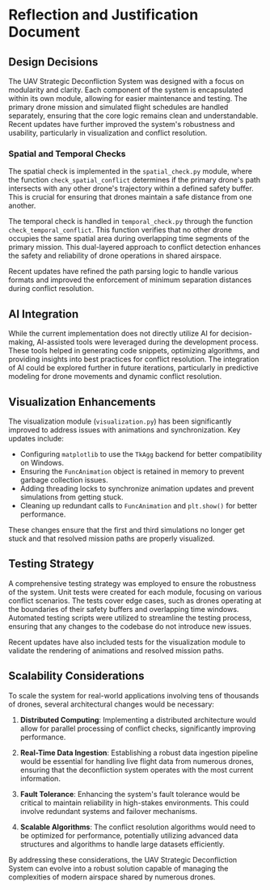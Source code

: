# Reflection and Justification Document

## Design Decisions

The UAV Strategic Deconfliction System was designed with a focus on modularity and clarity. Each component of the system is encapsulated within its own module, allowing for easier maintenance and testing. The primary drone mission and simulated flight schedules are handled separately, ensuring that the core logic remains clean and understandable. Recent updates have further improved the system's robustness and usability, particularly in visualization and conflict resolution.

### Spatial and Temporal Checks

The spatial check is implemented in the `spatial_check.py` module, where the function `check_spatial_conflict` determines if the primary drone's path intersects with any other drone's trajectory within a defined safety buffer. This is crucial for ensuring that drones maintain a safe distance from one another.

The temporal check is handled in `temporal_check.py` through the function `check_temporal_conflict`. This function verifies that no other drone occupies the same spatial area during overlapping time segments of the primary mission. This dual-layered approach to conflict detection enhances the safety and reliability of drone operations in shared airspace.

Recent updates have refined the path parsing logic to handle various formats and improved the enforcement of minimum separation distances during conflict resolution.

## AI Integration

While the current implementation does not directly utilize AI for decision-making, AI-assisted tools were leveraged during the development process. These tools helped in generating code snippets, optimizing algorithms, and providing insights into best practices for conflict resolution. The integration of AI could be explored further in future iterations, particularly in predictive modeling for drone movements and dynamic conflict resolution.

## Visualization Enhancements

The visualization module (`visualization.py`) has been significantly improved to address issues with animations and synchronization. Key updates include:
- Configuring `matplotlib` to use the `TkAgg` backend for better compatibility on Windows.
- Ensuring the `FuncAnimation` object is retained in memory to prevent garbage collection issues.
- Adding threading locks to synchronize animation updates and prevent simulations from getting stuck.
- Cleaning up redundant calls to `FuncAnimation` and `plt.show()` for better performance.

These changes ensure that the first and third simulations no longer get stuck and that resolved mission paths are properly visualized.

## Testing Strategy

A comprehensive testing strategy was employed to ensure the robustness of the system. Unit tests were created for each module, focusing on various conflict scenarios. The tests cover edge cases, such as drones operating at the boundaries of their safety buffers and overlapping time windows. Automated testing scripts were utilized to streamline the testing process, ensuring that any changes to the codebase do not introduce new issues.

Recent updates have also included tests for the visualization module to validate the rendering of animations and resolved mission paths.

## Scalability Considerations

To scale the system for real-world applications involving tens of thousands of drones, several architectural changes would be necessary:

1. **Distributed Computing**: Implementing a distributed architecture would allow for parallel processing of conflict checks, significantly improving performance.

2. **Real-Time Data Ingestion**: Establishing a robust data ingestion pipeline would be essential for handling live flight data from numerous drones, ensuring that the deconfliction system operates with the most current information.

3. **Fault Tolerance**: Enhancing the system's fault tolerance would be critical to maintain reliability in high-stakes environments. This could involve redundant systems and failover mechanisms.

4. **Scalable Algorithms**: The conflict resolution algorithms would need to be optimized for performance, potentially utilizing advanced data structures and algorithms to handle large datasets efficiently.

By addressing these considerations, the UAV Strategic Deconfliction System can evolve into a robust solution capable of managing the complexities of modern airspace shared by numerous drones.